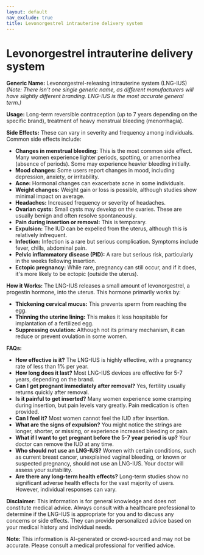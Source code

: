 ```yaml
---
layout: default
nav_exclude: true
title: Levonorgestrel intrauterine delivery system
---
```


# Levonorgestrel intrauterine delivery system

**Generic Name:** Levonorgestrel-releasing intrauterine system (LNG-IUS)  *(Note:  There isn't one single generic name, as different manufacturers will have slightly different branding.  LNG-IUS is the most accurate general term.)*

**Usage:**  Long-term reversible contraception (up to 7 years depending on the specific brand), treatment of heavy menstrual bleeding (menorrhagia).

**Side Effects:**  These can vary in severity and frequency among individuals. Common side effects include:

* **Changes in menstrual bleeding:** This is the most common side effect.  Many women experience lighter periods, spotting, or amenorrhea (absence of periods).  Some may experience heavier bleeding initially.
* **Mood changes:**  Some users report changes in mood, including depression, anxiety, or irritability.
* **Acne:**  Hormonal changes can exacerbate acne in some individuals.
* **Weight changes:**  Weight gain or loss is possible, although studies show minimal impact on average.
* **Headaches:** Increased frequency or severity of headaches.
* **Ovarian cysts:**  Small cysts may develop on the ovaries.  These are usually benign and often resolve spontaneously.
* **Pain during insertion or removal:** This is temporary.
* **Expulsion:** The IUD can be expelled from the uterus, although this is relatively infrequent.
* **Infection:**  Infection is a rare but serious complication. Symptoms include fever, chills, abdominal pain.
* **Pelvic inflammatory disease (PID):** A rare but serious risk, particularly in the weeks following insertion.
* **Ectopic pregnancy:** While rare, pregnancy can still occur, and if it does, it's more likely to be ectopic (outside the uterus).


**How it Works:** The LNG-IUS releases a small amount of levonorgestrel, a progestin hormone, into the uterus. This hormone primarily works by:

* **Thickening cervical mucus:** This prevents sperm from reaching the egg.
* **Thinning the uterine lining:** This makes it less hospitable for implantation of a fertilized egg.
* **Suppressing ovulation:** Although not its primary mechanism, it can reduce or prevent ovulation in some women.


**FAQs:**

* **How effective is it?**  The LNG-IUS is highly effective, with a pregnancy rate of less than 1% per year.
* **How long does it last?**  Most LNG-IUS devices are effective for 5-7 years, depending on the brand.
* **Can I get pregnant immediately after removal?** Yes, fertility usually returns quickly after removal.
* **Is it painful to get inserted?**  Many women experience some cramping during insertion, but pain levels vary greatly.  Pain medication is often provided.
* **Can I feel it?**  Most women cannot feel the IUD after insertion.
* **What are the signs of expulsion?**  You might notice the strings are longer, shorter, or missing, or experience increased bleeding or pain.
* **What if I want to get pregnant before the 5-7 year period is up?** Your doctor can remove the IUD at any time.
* **Who should not use an LNG-IUS?**  Women with certain conditions, such as current breast cancer, unexplained vaginal bleeding, or known or suspected pregnancy, should not use an LNG-IUS. Your doctor will assess your suitability.
* **Are there any long-term health effects?**  Long-term studies show no significant adverse health effects for the vast majority of users.  However, individual responses can vary.


**Disclaimer:** This information is for general knowledge and does not constitute medical advice.  Always consult with a healthcare professional to determine if the LNG-IUS is appropriate for you and to discuss any concerns or side effects.  They can provide personalized advice based on your medical history and individual needs.


**Note:** This information is AI-generated or crowd-sourced and may not be accurate. Please consult a medical professional for verified advice.